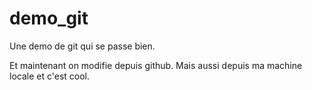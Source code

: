 # demo_git
Une demo de git qui se passe bien.

Et maintenant on modifie depuis github.
Mais aussi depuis ma machine locale et c'est cool.
